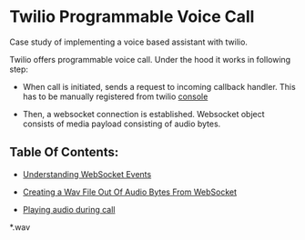 # Twilio Programmable Voice Call

Case study of implementing a voice based assistant with twilio.

Twilio offers programmable voice call. Under the hood it works in following step:
- When call is initiated, sends a request to incoming callback handler. This has to be manually registered from twilio [console](https://www.twilio.com/console/projects)

- Then, a websocket connection is established. Websocket object consists of media payload consisting of audio bytes. 


## Table Of Contents:

- [Understanding WebSocket Events](./samples/Socket%20Events/)

- [Creating a Wav File Out Of Audio Bytes From WebSocket](./samples/Decoding%20Audio%20Chunks/)

- [Playing audio during call](./samples/Play%20Audio%20During%20Call/)

*.wav